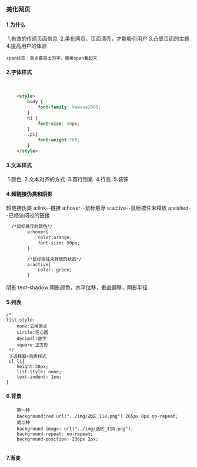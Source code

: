 ### 美化网页
#### 1.为什么
​	1.有效的传递页面信息
​    2.美化网页，页面漂亮，才能吸引用户
​    3.凸显页面的主题
​    4.提高用户的体验
​    

	span标签：重点要突出的字，使用span套起来

#### 2.字体样式
​	 <!--
​    font-family：字体
​    font-size:字体大小
​    font-wieght:字体粗细
​    line-height:行高
​    text-indent:缩进-->

```html
    <style>
        body {
            font-family: Vemana2000;
        }
		h1 {
            font-size: 50px;
    	}
    	.p1{
        	font-weight:700;
    	}
	</style>
```
#### 3.文本样式
​	1.颜色
​    2.文本对齐的方式
​    3.首行锁紧
​    4.行高
​    5.装饰
#### 4.超链接伪类和阴影
超链接伪类
a:link--链接
a:hover--鼠标悬浮
a:active--鼠标按住未释放
a:visited--已经访问过的链接

```html
  /*鼠标悬浮的颜色*/
        a:hover{
            color:orange;
            font-size: 50px;
        }

        /*鼠标按住未释放的状态*/
        a:active{
            color: green;
        }
```
阴影
text-shadow:阴影颜色，水平位移，垂直偏移，阴影半径

#### 5.列表

```
/*
list-style:
    none:去掉原点
    circle:空心圆
    decimal:数字
    square:正方形
 */
 子选择器+列表样式
 ul li{
    height:30px;
    list-style: none;
    text-indent: 1em;
}

```
#### 6.背景 

```
	第一种
    background:red url("../img/选区_118.png") 265px 0px no-repeat;
    第二种
    background-image: url("../img/选区_118.png");
    background-repeat: no-repeat;
    background-position: 236px 2px;
    
```
#### 7.渐变